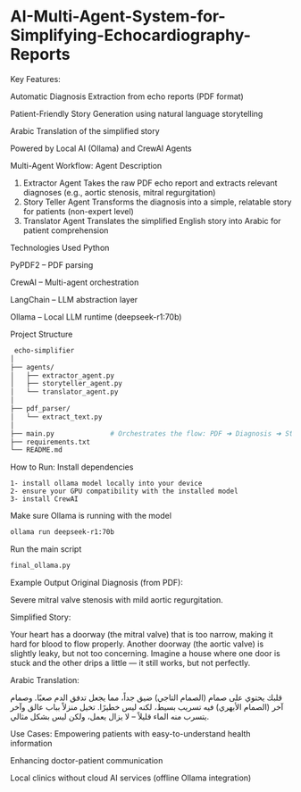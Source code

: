 # AI-Multi-Agent-System-for-Simplifying-Echocardiography-Reports

 Key Features:
 
 Automatic Diagnosis Extraction from echo reports (PDF format)

 Patient-Friendly Story Generation using natural language storytelling

 Arabic Translation of the simplified story

 Powered by Local AI (Ollama) and CrewAI Agents

 Multi-Agent Workflow:
Agent	Description
1. Extractor Agent	Takes the raw PDF echo report and extracts relevant diagnoses (e.g., aortic stenosis, mitral regurgitation)
2. Story Teller Agent	Transforms the diagnosis into a simple, relatable story for patients (non-expert level)
3. Translator Agent	Translates the simplified English story into Arabic for patient comprehension

 Technologies Used
Python

PyPDF2 – PDF parsing

CrewAI – Multi-agent orchestration

LangChain – LLM abstraction layer

Ollama – Local LLM runtime (deepseek-r1:70b)

 Project Structure

```bash
 echo-simplifier
│
├── agents/
│   ├── extractor_agent.py
│   ├── storyteller_agent.py
│   └── translator_agent.py
│
├── pdf_parser/
│   └── extract_text.py
│
├── main.py              # Orchestrates the flow: PDF ➜ Diagnosis ➜ Story ➜ Arabic
├── requirements.txt
└── README.md
```
 How to Run:
Install dependencies
```
1- install ollama model locally into your device
2- ensure your GPU compatibility with the installed model
3- install CrewAI 
```
Make sure Ollama is running with the model

```bash
ollama run deepseek-r1:70b
```
Run the main script
```bash
final_ollama.py
```
 Example Output
Original Diagnosis (from PDF):

Severe mitral valve stenosis with mild aortic regurgitation.

 Simplified Story:

Your heart has a doorway (the mitral valve) that is too narrow, making it hard for blood to flow properly. Another doorway (the aortic valve) is slightly leaky, but not too concerning. Imagine a house where one door is stuck and the other drips a little — it still works, but not perfectly.

 Arabic Translation:

قلبك يحتوي على صمام (الصمام التاجي) ضيق جداً، مما يجعل تدفق الدم صعبًا. وصمام آخر (الصمام الأبهري) فيه تسريب بسيط، لكنه ليس خطيرًا. تخيل منزلاً بباب عالق وآخر يتسرب منه الماء قليلاً – لا يزال يعمل، ولكن ليس بشكل مثالي.



 Use Cases:
Empowering patients with easy-to-understand health information

Enhancing doctor-patient communication

Local clinics without cloud AI services (offline Ollama integration)
